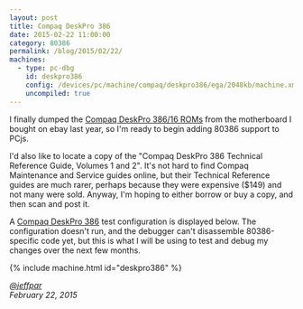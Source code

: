 ```yaml
---
layout: post
title: Compaq DeskPro 386
date: 2015-02-22 11:00:00
category: 80386
permalink: /blog/2015/02/22/
machines:
  - type: pc-dbg
    id: deskpro386
    config: /devices/pc/machine/compaq/deskpro386/ega/2048kb/machine.xml
    uncompiled: true
---
```


I finally dumped the [Compaq DeskPro 386/16 ROMs](/devices/pc/bios/compaq/deskpro386/) from the motherboard I bought
on ebay last year, so I'm ready to begin adding 80386 support to PCjs.

I'd also like to locate a copy of the "Compaq DeskPro 386 Technical Reference Guide, Volumes 1 and 2".  It's not hard
to find Compaq Maintenance and Service guides online, but their Technical Reference guides are much rarer, perhaps because
they were expensive ($149) and not many were sold.  Anyway, I'm hoping to either borrow or buy a copy, and then scan and
post it.

A [Compaq DeskPro 386](/devices/pc/machine/compaq/deskpro386/ega/2048kb/) test configuration is displayed below.
The configuration doesn't run, and the debugger can't disassemble 80386-specific code yet, but this is what I will be
using to test and debug my changes over the next few months.

{% include machine.html id="deskpro386" %}

*[@jeffpar](http://twitter.com/jeffpar)*  
*February 22, 2015*
